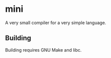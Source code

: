 # mini

A very small compiler for a very simple language.

## Building

Building requires GNU Make and libc.
